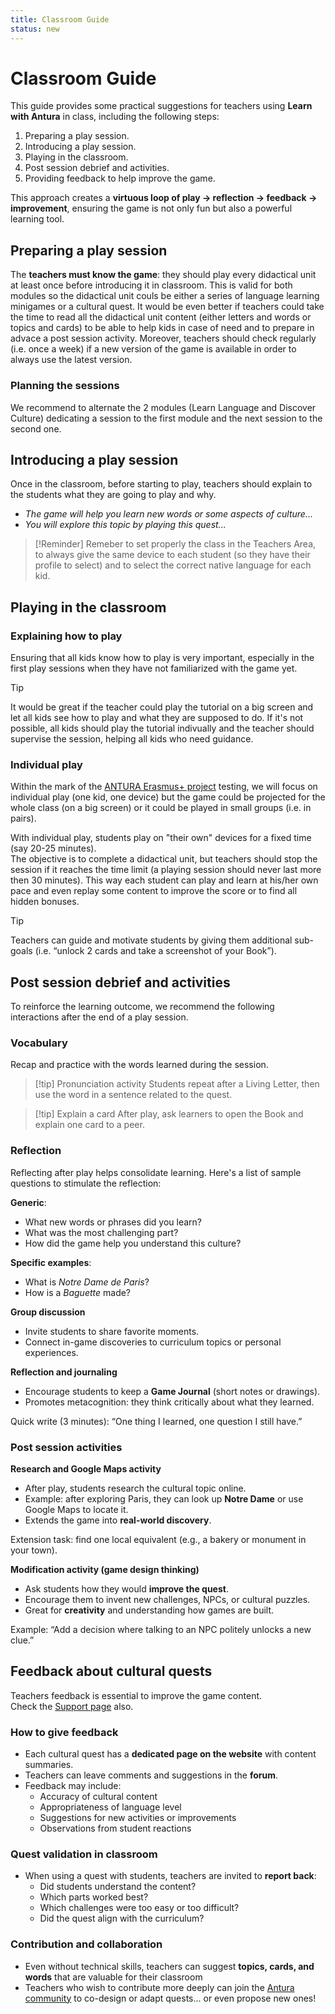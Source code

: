 ```yaml
---
title: Classroom Guide
status: new
---
```


# Classroom Guide

This guide provides some practical suggestions for teachers using **Learn with Antura** in class, including the following steps:  

1. Preparing a play session.  
2. Introducing a play session.  
3. Playing in the classroom.
4. Post session debrief and activities.
5. Providing feedback to help improve the game.  

This approach creates a **virtuous loop of play → reflection → feedback → improvement**, ensuring the game is not only fun but also a powerful learning tool.  

## Preparing a play session

The **teachers must know the game**: they should play every didactical unit at least once before introducing it in classroom. This is valid for both modules so the didactical unit couls be either a series of language learning minigames or a cultural quest. It would be even better if teachers could take the time to read all the didactical unit content (either letters and words or topics and cards) to be able to help kids in case of need and to prepare in advace a post session activity.
Moreover, teachers should check regularly (i.e. once a week) if a new version of the game is available in order to always use the latest version. 

### Planning the sessions

We recommend to alternate the 2 modules (Learn Language and Discover Culture) dedicating a session to the first module and the next session to the second one. 

## Introducing a play session

Once in the classroom, before starting to play, teachers should explain to the students what they are going to play and why.   

- _The game will help you learn new words or some aspects of culture..._  
- _You will explore this topic by playing this quest..._  

> [!Reminder]
> Remeber to set properly the class in the Teachers Area, to always give the same device to each student (so they have their profile to select) and to select the correct native language for each kid.

## Playing in the classroom

### Explaining how to play

Ensuring that all kids know how to play is very important, especially in the first play sessions when they have not familiarized with the game yet. 

> [!TIP]
> It would be great if the teacher could play the tutorial on a big screen and let all kids see how to play and what they are supposed to do. If it's not possible, all kids should play the tutorial indivually and the teacher should supervise the session, helping all kids who need guidance.

### Individual play 

Within the mark of the [ANTURA Erasmus+ project](../about/erasmus/index.md) testing, we will focus on individual play (one kid, one device) but the game could be projected for the whole class (on a big screen) or it could be played in small groups (i.e. in pairs).

With individual play, students play on "their own" devices for a fixed time (say 20-25 minutes).  
The objective is to complete a didactical unit, but teachers should stop the session if it reaches the time limit (a playing session should never last more then 30 minutes).
This way each student can play and learn at his/her own pace and even replay some content to improve the score or to find all hidden bonuses.  

> [!tip] 
> Teachers can guide and motivate students by giving them additional sub-goals (i.e. “unlock 2 cards and take a screenshot of your Book”).  

## Post session debrief and activities

To reinforce the learning outcome, we recommend the following interactions after the end of a play session.

### Vocabulary

Recap and practice with the words learned during the session.

> [!tip] Pronunciation activity
> Students repeat after a Living Letter, then use the word in a sentence related to the quest.  

> [!tip] Explain a card
> After play, ask learners to open the Book and explain one card to a peer.  

### Reflection

Reflecting after play helps consolidate learning. 
Here's a list of sample questions to stimulate the reflection:  

**Generic**:  

- What new words or phrases did you learn?  
- What was the most challenging part?  
- How did the game help you understand this culture?  

**Specific examples**:  

- What is _Notre Dame de Paris_?  
- How is a _Baguette_ made?  

**Group discussion**  

- Invite students to share favorite moments.  
- Connect in-game discoveries to curriculum topics or personal experiences.  

**Reflection and journaling**  

- Encourage students to keep a **Game Journal** (short notes or drawings).  
- Promotes metacognition: they think critically about what they learned.  

Quick write (3 minutes): “One thing I learned, one question I still have.”  

### Post session activities

**Research and Google Maps activity**  

- After play, students research the cultural topic online.  
- Example: after exploring Paris, they can look up **Notre Dame** or use Google Maps to locate it.  
- Extends the game into **real-world discovery**.  

Extension task: find one local equivalent (e.g., a bakery or monument in your town).  

**Modification activity (game design thinking)**  

- Ask students how they would **improve the quest**.  
- Encourage them to invent new challenges, NPCs, or cultural puzzles.  
- Great for **creativity** and understanding how games are built.  

Example: “Add a decision where talking to an NPC politely unlocks a new clue.”  

## Feedback about cultural quests

Teachers feedback is essential to improve the game content.  
Check the [Support page](./support.md) also.  

### How to give feedback 

- Each cultural quest has a **dedicated page on the website** with content summaries.  
- Teachers can leave comments and suggestions in the **forum**.  
- Feedback may include:  
  - Accuracy of cultural content  
  - Appropriateness of language level  
  - Suggestions for new activities or improvements  
  - Observations from student reactions  

### Quest validation in classroom

- When using a quest with students, teachers are invited to **report back**:  
  - Did students understand the content?  
  - Which parts worked best?  
  - Which challenges were too easy or too difficult?  
  - Did the quest align with the curriculum?  

### Contribution and collaboration

- Even without technical skills, teachers can suggest **topics, cards, and words** that are valuable for their classroom
- Teachers who wish to contribute more deeply can join the [Antura community](https://antura.discourse.group/) to co-design or adapt quests... or even propose new ones!  
